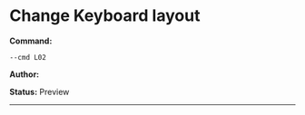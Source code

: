 # Change Keyboard layout
**Command:** 
~~~
--cmd L02
~~~

**Author:** 

**Status:** Preview



***

